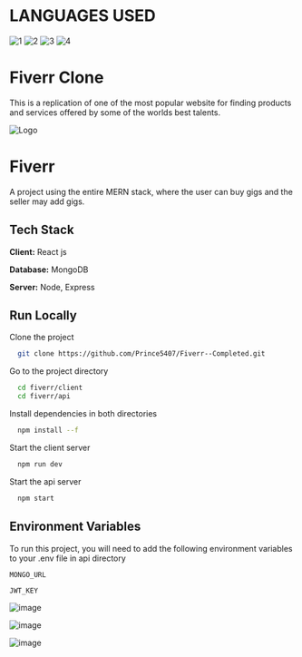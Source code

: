 # LANGUAGES USED

![1](https://img.shields.io/badge/JavaScript-323330?style=for-the-badge&logo=javascript&logoColor=F7DF1E)
![2](https://img.shields.io/badge/SCSS-pink?style=for-the-badge&logo=scss&logoColor=white)
![3](https://img.shields.io/badge/HTML-E34F26?style=for-the-badge&logo=html&logoColor=white)
![4](https://img.shields.io/badge/jQuery-0769AD?style=for-the-badge&logo=jquery&logoColor=white)



# Fiverr Clone


This is a replication of one of the most popular website for finding products and services offered by some of the worlds best talents.




![Logo](https://upload.wikimedia.org/wikipedia/commons/thumb/1/18/Fiverr_Logo_09.2020.svg/1200px-Fiverr_Logo_09.2020.svg.png?)


# Fiverr

A project using the entire MERN stack, where the user can buy gigs and the seller may add gigs.

## Tech Stack

**Client:** React js

**Database:** MongoDB

**Server:** Node, Express



## Run Locally

Clone the project

```bash
  git clone https://github.com/Prince5407/Fiverr--Completed.git
```

Go to the project directory

```bash
  cd fiverr/client
  cd fiverr/api
```

Install dependencies in both directories

```bash
  npm install --f
```

Start the client server

```bash
  npm run dev
```

Start the api server

```bash
  npm start
```

## Environment Variables

To run this project, you will need to add the following environment variables to your .env file in api directory

`MONGO_URL`

`JWT_KEY`

![image](https://github.com/Prince5407/Fiverr--Completed/assets/103447465/eadb6de2-e6b1-4300-96ba-7b7eb6b013e7)

![image](https://github.com/Prince5407/Fiverr--Completed/assets/103447465/ccac3a2b-f63e-4c4a-90ed-90eee45d8c23)

![image](https://github.com/Prince5407/Fiverr--Completed/assets/103447465/8f7042d9-791d-4521-bea1-931120c1c581)






